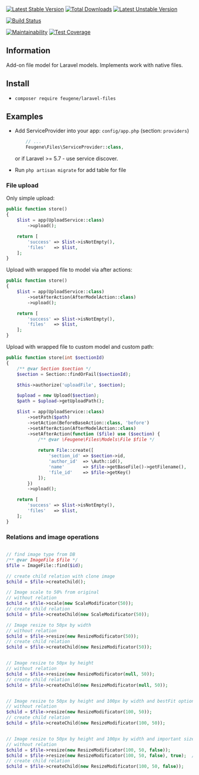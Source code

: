 [![Latest Stable Version](https://poser.pugx.org/feugene/laravel-files/v/stable)](https://packagist.org/packages/feugene/laravel-files)
[![Total Downloads](https://poser.pugx.org/feugene/laravel-files/downloads)](https://packagist.org/packages/feugene/laravel-files)
[![Latest Unstable Version](https://poser.pugx.org/feugene/laravel-files/v/unstable)](https://packagist.org/packages/feugene/laravel-files)

[![Build Status](https://travis-ci.org/efureev/laravel-files.svg?branch=master)](https://travis-ci.org/efureev/laravel-files)

[![Maintainability](https://api.codeclimate.com/v1/badges/6f7ae271de2ad9d33ccd/maintainability)](https://codeclimate.com/github/efureev/laravel-files/maintainability)
[![Test Coverage](https://api.codeclimate.com/v1/badges/6f7ae271de2ad9d33ccd/test_coverage)](https://codeclimate.com/github/efureev/laravel-files/test_coverage)

## Information
Add-on file model for Laravel models. Implements work with native files.


## Install
- `composer require feugene/laravel-files`

## Examples
- Add ServiceProvider into your app: `config/app.php` (section: `providers`)
    ```php
        // ...
        Feugene\Files\ServiceProvider::class,
    ```
    or if Laravel >= 5.7 - use service discover.

- Run `php artisan migrate` for add table for file 

### File upload

Only simple upload:
```php
public function store()
{
    $list = app(UploadService::class)
        ->upload();

    return [
        'success' => $list->isNotEmpty(),
        'files'   => $list,
    ];
}
```

Upload with wrapped file to model via after actions:

```php
public function store()
{
    $list = app(UploadService::class)
        ->setAfterAction(AfterModelAction::class)
        ->upload();

    return [
        'success' => $list->isNotEmpty(),
        'files'   => $list,
    ];
}
```


Upload with wrapped file to custom model and custom path:

```php
public function store(int $sectionId)
{
    /** @var Section $section */
    $section = Section::findOrFail($sectionId);

    $this->authorize('uploadFile', $section);

    $upload = new Upload($section);
    $path = $upload->getUploadPath();

    $list = app(UploadService::class)
        ->setPath($path)
        ->setAction(BeforeBaseAction::class, 'before')
        ->setAfterAction(AfterModelAction::class)
        ->setAfterAction(function ($file) use ($section) {
            /** @var \Feugene\Files\Models\File $file */
            
            return File::create([
                'section_id' => $section->id,
                'author_id'  => \Auth::id(),
                'name'       => $file->getBaseFile()->getFilename(),
                'file_id'    => $file->getKey()
            ]);
        })
        ->upload();

    return [
        'success' => $list->isNotEmpty(),
        'files'   => $list,
    ];
}
```


### Relations and image operations 

```php

// find image type from DB
/** @var ImageFile $file */
$file = ImageFile::find($id);

// create child relation with clone image     
$child = $file->createChild();

// Image scale to 50% from original
// without relation
$child = $file->scale(new ScaleModificator(50));
// create child relation 
$child = $file->createChild(new ScaleModificator(50));

// Image resize to 50px by width
// without relation
$child = $file->resize(new ResizeModificator(50));
// create child relation 
$child = $file->createChild(new ResizeModificator(50));


// Image resize to 50px by height
// without relation
$child = $file->resize(new ResizeModificator(null, 50));
// create child relation 
$child = $file->createChild(new ResizeModificator(null, 50));


// Image resize to 50px by height and 100px by width and bestFit options
// without relation
$child = $file->resize(new ResizeModificator(100, 50));
// create child relation 
$child = $file->createChild(new ResizeModificator(100, 50));


// Image resize to 50px by height and 100px by width and important size (100x50)
// without relation
$child = $file->resize(new ResizeModificator(100, 50, false));
$child = $file->resize(new ResizeModificator(100, 50, false), true);  // if original image is smaller than target image
// create child relation 
$child = $file->createChild(new ResizeModificator(100, 50, false));
```

